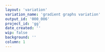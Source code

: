 ```yaml
---
layout: 'variation'
variation_name: 'gradient graphs variation'
output_id: '000_006'
project_id: 'gg'
date_created: ''
wip: false
background: ''
column: 1
---
```

